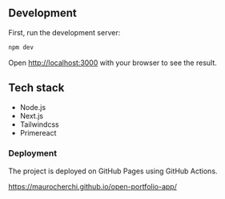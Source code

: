 ## Development

First, run the development server:

```bash
npm dev
```

Open [http://localhost:3000](http://localhost:3000) with your browser to see the result.

## Tech stack

* Node.js
* Next.js
* Tailwindcss
* Primereact

### Deployment

The project is deployed on GitHub Pages using GitHub Actions.

https://maurocherchi.github.io/open-portfolio-app/
